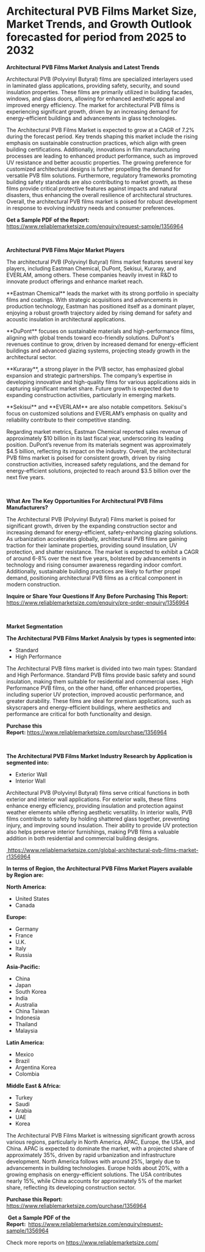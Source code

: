 <p><h1>Architectural PVB Films Market Size, Market Trends, and Growth Outlook forecasted for period from 2025 to 2032</h1></p><p><strong>Architectural PVB Films Market Analysis and Latest Trends</strong></p>
<p><p>Architectural PVB (Polyvinyl Butyral) films are specialized interlayers used in laminated glass applications, providing safety, security, and sound insulation properties. These films are primarily utilized in building facades, windows, and glass doors, allowing for enhanced aesthetic appeal and improved energy efficiency. The market for architectural PVB films is experiencing significant growth, driven by an increasing demand for energy-efficient buildings and advancements in glass technologies.</p><p>The Architectural PVB Films Market is expected to grow at a CAGR of 7.2% during the forecast period. Key trends shaping this market include the rising emphasis on sustainable construction practices, which align with green building certifications. Additionally, innovations in film manufacturing processes are leading to enhanced product performance, such as improved UV resistance and better acoustic properties. The growing preference for customized architectural designs is further propelling the demand for versatile PVB film solutions. Furthermore, regulatory frameworks promoting building safety standards are also contributing to market growth, as these films provide critical protective features against impacts and natural disasters, thus enhancing the overall resilience of architectural structures. Overall, the architectural PVB films market is poised for robust development in response to evolving industry needs and consumer preferences.</p></p>
<p><strong>Get a Sample PDF of the Report:&nbsp;</strong> <a href="https://www.reliablemarketsize.com/enquiry/request-sample/1356964?utm_campaign=1131&utm_medium=2&utm_source=Github&utm_content=ia&utm_term=01022025&utm_id=architectural-pvb-films">https://www.reliablemarketsize.com/enquiry/request-sample/1356964</a></p>
<p>&nbsp;</p>
<p><strong>Architectural PVB Films Major Market Players</strong></p>
<p><p>The architectural PVB (Polyvinyl Butyral) films market features several key players, including Eastman Chemical, DuPont, Sekisui, Kuraray, and EVERLAM, among others. These companies heavily invest in R&D to innovate product offerings and enhance market reach.</p><p>**Eastman Chemical** leads the market with its strong portfolio in specialty films and coatings. With strategic acquisitions and advancements in production technology, Eastman has positioned itself as a dominant player, enjoying a robust growth trajectory aided by rising demand for safety and acoustic insulation in architectural applications.</p><p>**DuPont** focuses on sustainable materials and high-performance films, aligning with global trends toward eco-friendly solutions. DuPont's revenues continue to grow, driven by increased demand for energy-efficient buildings and advanced glazing systems, projecting steady growth in the architectural sector.</p><p>**Kuraray**, a strong player in the PVB sector, has emphasized global expansion and strategic partnerships. The company’s expertise in developing innovative and high-quality films for various applications aids in capturing significant market share. Future growth is expected due to expanding construction activities, particularly in emerging markets.</p><p>**Sekisui** and **EVERLAM** are also notable competitors. Sekisui's focus on customized solutions and EVERLAM’s emphasis on quality and reliability contribute to their competitive standing.</p><p>Regarding market metrics, Eastman Chemical reported sales revenue of approximately $10 billion in its last fiscal year, underscoring its leading position. DuPont’s revenue from its materials segment was approximately $4.5 billion, reflecting its impact on the industry. Overall, the architectural PVB films market is poised for consistent growth, driven by rising construction activities, increased safety regulations, and the demand for energy-efficient solutions, projected to reach around $3.5 billion over the next five years.</p></p>
<p>&nbsp;</p>
<p><strong>What Are The Key Opportunities For Architectural PVB Films Manufacturers?</strong></p>
<p><p>The Architectural PVB (Polyvinyl Butyral) Films market is poised for significant growth, driven by the expanding construction sector and increasing demand for energy-efficient, safety-enhancing glazing solutions. As urbanization accelerates globally, architectural PVB films are gaining traction for their laminate properties, providing sound insulation, UV protection, and shatter resistance. The market is expected to exhibit a CAGR of around 6-8% over the next five years, bolstered by advancements in technology and rising consumer awareness regarding indoor comfort. Additionally, sustainable building practices are likely to further propel demand, positioning architectural PVB films as a critical component in modern construction.</p></p>
<p><strong>Inquire or Share Your Questions If Any Before Purchasing This Report:</strong> <a href="https://www.reliablemarketsize.com/enquiry/pre-order-enquiry/1356964?utm_campaign=1131&utm_medium=2&utm_source=Github&utm_content=ia&utm_term=01022025&utm_id=architectural-pvb-films">https://www.reliablemarketsize.com/enquiry/pre-order-enquiry/1356964</a></p>
<p>&nbsp;</p>
<p><strong>Market Segmentation</strong></p>
<p><strong>The Architectural PVB Films Market Analysis by types is segmented into:</strong></p>
<p><ul><li>Standard</li><li>High Performance</li></ul></p>
<p><p>The Architectural PVB films market is divided into two main types: Standard and High Performance. Standard PVB films provide basic safety and sound insulation, making them suitable for residential and commercial uses. High Performance PVB films, on the other hand, offer enhanced properties, including superior UV protection, improved acoustic performance, and greater durability. These films are ideal for premium applications, such as skyscrapers and energy-efficient buildings, where aesthetics and performance are critical for both functionality and design.</p></p>
<p><strong>Purchase this Report:&nbsp;</strong><a href="https://www.reliablemarketsize.com/purchase/1356964?utm_campaign=1131&utm_medium=2&utm_source=Github&utm_content=ia&utm_term=01022025&utm_id=architectural-pvb-films">https://www.reliablemarketsize.com/purchase/1356964</a></p>
<p>&nbsp;</p>
<p><strong>The Architectural PVB Films Market Industry Research by Application is segmented into:</strong></p>
<p><ul><li>Exterior Wall</li><li>Interior Wall</li></ul></p>
<p><p>Architectural PVB (Polyvinyl Butyral) films serve critical functions in both exterior and interior wall applications. For exterior walls, these films enhance energy efficiency, providing insulation and protection against weather elements while offering aesthetic versatility. In interior walls, PVB films contribute to safety by holding shattered glass together, preventing injury, and improving sound insulation. Their ability to provide UV protection also helps preserve interior furnishings, making PVB films a valuable addition in both residential and commercial building designs.</p></p>
<p><a href="https://www.reliablemarketsize.com/global-architectural-pvb-films-market-r1356964?utm_campaign=1131&utm_medium=2&utm_source=Github&utm_content=ia&utm_term=01022025&utm_id=architectural-pvb-films">&nbsp;https://www.reliablemarketsize.com/global-architectural-pvb-films-market-r1356964</a></p>
<p><strong>In terms of Region, the Architectural PVB Films Market Players available by Region are:</strong></p>
<p>
    <p> <strong> North America: </strong>
        <ul>
            <li>United States</li>
            <li>Canada</li>
        </ul>
        </p> 
    <p> <strong> Europe: </strong>
        <ul>
            <li>Germany</li>
            <li>France</li>
            <li>U.K.</li>
            <li>Italy</li>
            <li>Russia</li>
        </ul>
        </p> 
    <p> <strong> Asia-Pacific: </strong>
        <ul>
            <li>China</li>
            <li>Japan</li>
            <li>South Korea</li>
            <li>India</li>
            <li>Australia</li>
            <li>China Taiwan</li>
            <li>Indonesia</li>
            <li>Thailand</li>
            <li>Malaysia</li>
        </ul>
        </p> 
    <p> <strong> Latin America: </strong>
        <ul>
            <li>Mexico</li>
            <li>Brazil</li>
            <li>Argentina Korea</li>
            <li>Colombia</li>
        </ul>
        </p> 
    <p> <strong> Middle East & Africa: </strong>
        <ul>
            <li>Turkey</li>
            <li>Saudi</li>
            <li>Arabia</li>
            <li>UAE</li>
            <li>Korea</li>
        </ul>
    </p>
    </p>
<p><p>The Architectural PVB Films Market is witnessing significant growth across various regions, particularly in North America, APAC, Europe, the USA, and China. APAC is expected to dominate the market, with a projected share of approximately 35%, driven by rapid urbanization and infrastructure development. North America follows with around 25%, largely due to advancements in building technologies. Europe holds about 20%, with a growing emphasis on energy-efficient solutions. The USA contributes nearly 15%, while China accounts for approximately 5% of the market share, reflecting its developing construction sector.</p></p>
<p><strong>Purchase this Report: </strong><a href="https://www.reliablemarketsize.com/purchase/1356964?utm_campaign=1131&utm_medium=2&utm_source=Github&utm_content=ia&utm_term=01022025&utm_id=architectural-pvb-films">https://www.reliablemarketsize.com/purchase/1356964</a></p>
<p>&nbsp;<strong>Get a Sample PDF of the Report:&nbsp;&nbsp;</strong><a href="https://www.reliablemarketsize.com/enquiry/request-sample/1356964?utm_campaign=1131&utm_medium=2&utm_source=Github&utm_content=ia&utm_term=01022025&utm_id=architectural-pvb-films">https://www.reliablemarketsize.com/enquiry/request-sample/1356964</a></p>
<p><strong></strong></p>
<p>Check more reports on <a href="https://www.reliablemarketsize.com/?utm_campaign=1131&utm_medium=2&utm_source=Github&utm_content=ia&utm_term=01022025&utm_id=architectural-pvb-films">https://www.reliablemarketsize.com/</a></p>
